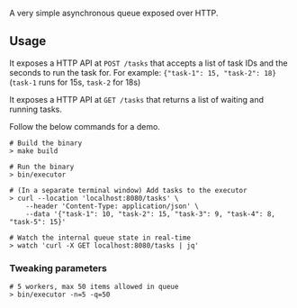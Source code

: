 A very simple asynchronous queue exposed over HTTP.

## Usage

It exposes a HTTP API at `POST /tasks` that accepts a list of task IDs and the seconds to run the task for.
For example: `{"task-1": 15, "task-2": 18}` (`task-1` runs for 15s, `task-2` for 18s)

It exposes a HTTP API at `GET /tasks` that returns a list of waiting and running tasks.

Follow the below commands for a demo.

```
# Build the binary
> make build

# Run the binary
> bin/executor

# (In a separate terminal window) Add tasks to the executor
> curl --location 'localhost:8080/tasks' \
    --header 'Content-Type: application/json' \
    --data '{"task-1": 10, "task-2": 15, "task-3": 9, "task-4": 8, "task-5": 15}'

# Watch the internal queue state in real-time
> watch 'curl -X GET localhost:8080/tasks | jq'
```

### Tweaking parameters

```
# 5 workers, max 50 items allowed in queue
> bin/executor -n=5 -q=50
```

